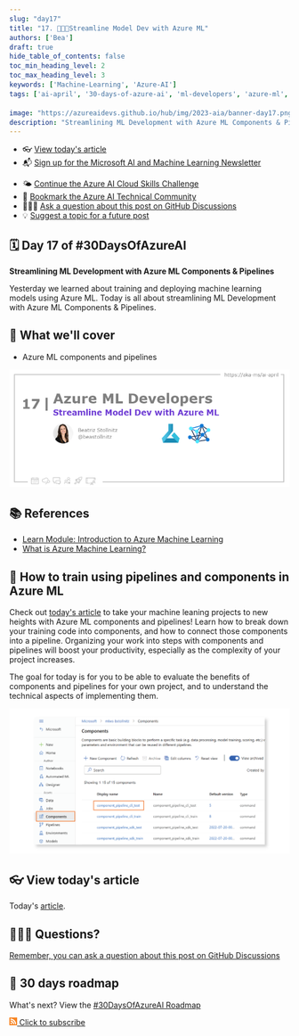 ```yaml
---
slug: "day17"
title: "17. 🧑🏽‍🔬Streamline Model Dev with Azure ML"
authors: ['Bea']
draft: true
hide_table_of_contents: false
toc_min_heading_level: 2
toc_max_heading_level: 3
keywords: ['Machine-Learning', 'Azure-AI']
tags: ['ai-april', '30-days-of-azure-ai', 'ml-developers', 'azure-ml', 'data-scientist']

image: "https://azureaidevs.github.io/hub/img/2023-aia/banner-day17.png"
description: "Streamlining ML Development with Azure ML Components & Pipelines https://azureaidevs.github.io/hub/2023-aia/day17 #30DaysOfAzureAI #AzureAiDevs #AI #AzureML"
---
```


<head>  

  <link rel="canonical" href="https://bea.stollnitz.com/blog/aml-pipeline/"  />

</head>

- 👓 [View today's article](https://bea.stollnitz.com/blog/aml-pipeline/)
- 📬 [Sign up for the Microsoft AI and Machine Learning Newsletter](https://aka.ms/azure-ai-dev-newsletter)
<!-- - 📰 [Subscribe to the #30DaysOfAzureAI RSS feed](https://azureaidevs.github.io/hub/2023-aia/rss.xml) -->
- 🌤️ [Continue the Azure AI Cloud Skills Challenge](https://aka.ms/30-days-of-azure-ai-challenge)
- 🏫 [Bookmark the Azure AI Technical Community](https://techcommunity.microsoft.com/t5/artificial-intelligence-and/ct-p/AI)
- 🙋🏾‍♂️ [Ask a question about this post on GitHub Discussions](https://github.com/AzureAiDevs/hub/discussions/categories/17-streamline-model-dev-with-azure-ml)
- 💡 [Suggest a topic for a future post](https://github.com/AzureAiDevs/hub/discussions/categories/call-for-content)


## 🗓️ Day 17 of #30DaysOfAzureAI

<!-- README
The following description is also used for the tweet. So it should be action oriented and grab attention 
If you update the description, please update the description: in the frontmatter as well.
-->

**Streamlining ML Development with Azure ML Components & Pipelines**

<!-- README
The following is the intro to the post. It should be a short teaser for the post.
-->

Yesterday we learned about training and deploying machine learning models using Azure ML. Today is all about streamlining ML Development with Azure ML Components & Pipelines.

## 🎯 What we'll cover

<!-- README
The following list is the main points of the post. There should be 3-4 main points.
 -->


- Azure ML components and pipelines

<!-- 
- Main point 1
- Main point 2
- Main point 3 
- Main point 4
-->

![Image banner for day 17](./../../static/img/2023-aia/banner-day17.png)

<!-- README
Add or update a list relevant references here. These could be links to other blog posts, Microsoft Learn Module, videos, or other resources.
-->



## 📚 References

- [Learn Module: Introduction to Azure Machine Learning](https://learn.microsoft.com/training/modules/intro-to-azure-ml?WT.mc_id=aiml-89446-dglover)
- [What is Azure Machine Learning?](https://learn.microsoft.com/azure/machine-learning/overview-what-is-azure-machine-learning?WT.mc_id=aiml-89446-dglover)


<!-- README
The following is the body of the post. It should be an overview of the post that you are referencing.
See the Learn More section, if you supplied a canonical link, then will be displayed here.
-->


## 🚌 How to train using pipelines and components in Azure ML

Check out [today's article](https://bea.stollnitz.com/blog/aml-pipeline/) to take your machine leaning projects to new heights with Azure ML components and pipelines! Learn how to break down your training code into components, and how to connect those components into a pipeline. Organizing your work into steps with components and pipelines will boost your productivity, especially as the complexity of your project increases.

The goal for today is for you to be able to evaluate the benefits of components and pipelines for your own project, and to understand the technical aspects of implementing them.


![](image.png)

## 👓 View today's article

Today's [article](https://bea.stollnitz.com/blog/aml-pipeline/).


## 🙋🏾‍♂️ Questions?

[Remember, you can ask a question about this post on GitHub Discussions](https://github.com/AzureAiDevs/Discussions/discussions/categories/17-streamline-model-dev-with-azure-ml)

## 📍 30 days roadmap

What's next? View the [#30DaysOfAzureAI Roadmap](/hub/roadmap/30days)

[![](./../../static/img/2023-aia/rss.png) Click to subscribe](https://azureaidevs.github.io/hub/2023-aia/rss.xml)